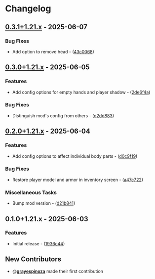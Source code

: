 # Changelog

## [0.3.1+1.21.x](https://github.com/grayespinoza/lama/compare/0.3.0+1.21.x..0.3.1+1.21.x) - 2025-06-07

### Bug Fixes

- Add option to remove head - ([43c0068](https://github.com/grayespinoza/lama/commit/43c006889142ce47f320edf8f82583a9b286e294))
## [0.3.0+1.21.x](https://github.com/grayespinoza/lama/compare/0.2.0+1.21.x..0.3.0+1.21.x) - 2025-06-05

### Features

- Add config options for empty hands and player shadow - ([2de6f4a](https://github.com/grayespinoza/lama/commit/2de6f4a0e75164beebf96c2c7ce69ac9f1b7af30))

### Bug Fixes

- Distinguish mod's config from others - ([d2dd883](https://github.com/grayespinoza/lama/commit/d2dd8833bae825ff1c4dec2cc2624b06c7d09c47))
## [0.2.0+1.21.x](https://github.com/grayespinoza/lama/compare/0.1.0+1.21.x..0.2.0+1.21.x) - 2025-06-04

### Features

- Add config options to affect individual body parts - ([d0c9f19](https://github.com/grayespinoza/lama/commit/d0c9f19f7754e93505f5fe8ebc7319cd6fef9dca))

### Bug Fixes

- Restore player model and armor in inventory screen - ([a47c722](https://github.com/grayespinoza/lama/commit/a47c7221c5a4a456ff3b773ca02bc9f70e1fe8e0))

### Miscellaneous Tasks

- Bump mod version - ([d21b841](https://github.com/grayespinoza/lama/commit/d21b8411a498e3f2e5a255f7f0e63b23521e6732))
## 0.1.0+1.21.x - 2025-06-03

### Features

- Initial release - ([1936c44](https://github.com/grayespinoza/lama/commit/1936c44924694ddc99f4456c9b375ea0377d50a6))

## New Contributors

- @**[grayespinoza](https://github.com/grayespinoza)** made their first contribution


